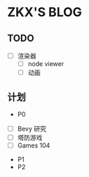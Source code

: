 # ZKX'S BLOG

## TODO

- [ ] 渲染器
	- [ ] node viewer
	- [ ] 动画

## 计划

- P0
- [ ] Bevy 研究
- [ ] 塔防游戏 
- [ ] Games 104 
- P1
- P2
